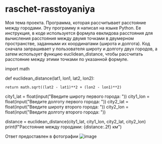 # raschet-rasstoyaniya
Моя тема проекта. Программа, которая рассчитывает расстояние между городами.
Эту программу я написал на языке Python. 
Ее инструкция, в коде используется формула евклидова расстояния для вычисления расстояния между двумя точками в двумерном пространстве, заданными их координатами (широта и долгота).
Код сначала запрашивает у пользователя широту и долготу двух городов, а затем использует функцию euclidean_distance, чтобы рассчитать расстояние между этими точками по указанной формуле.

import math

def euclidean_distance(lat1, lon1, lat2, lon2):
    
    return math.sqrt((lat2 - lat1)**2 + (lon2 - lon1)**2)

city1_lat = float(input("Введите широту первого города: "))
city1_lon = float(input("Введите долготу первого города: "))
city2_lat = float(input("Введите широту второго города: "))
city2_lon = float(input("Введите долготу второго города: "))

distance = euclidean_distance(city1_lat, city1_lon, city2_lat, city2_lon)
print(f"Расстояние между городами: {distance:.2f} км")

Ответ предоставлен в фотографии
![image](https://github.com/user-attachments/assets/6d444ef0-177a-4a8f-9feb-c50aaa989f53)


